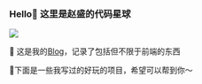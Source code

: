 ### Hello👋 这里是赵盛的代码星球

<img  src="https://github-readme-stats.vercel.app/api?username=zhaosheng2000&show_icons=true&icon_color=CE1D2D&text_color=718096&bg_color=ffffff&hide_title=true" />

 🌱 这是我的[Blog](https://zhaosheng2000.github.io/blog/)，记录了包括但不限于前端的东西

 🔭下面是一些我写过的好玩的项目，希望可以帮到你～

<!--
**ZhaoSheng2000/zhaosheng2000** is a ✨ _special_ ✨ repository because its `README.md` (this file) appears on your GitHub profile.

Here are some ideas to get you started:

- 🔭 I’m currently working on ...
- 🌱 I’m currently learning ...
- 👯 I’m looking to collaborate on ...
- 🤔 I’m looking for help with ...
- 💬 Ask me about ...
- 📫 How to reach me: ...
- 😄 Pronouns: ...
- ⚡ Fun fact: ...
-->
